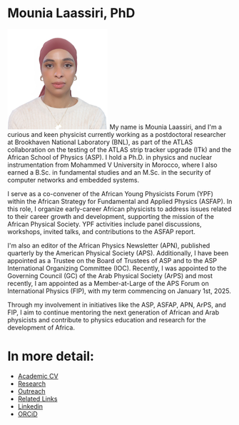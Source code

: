 # Mounia Laassiri, PhD
<img style="" width="225" alt="ASP2022" title="ASP2022" src="Outreach/MLaassiri.JPG">
My name is Mounia Laassiri, and I'm a curious and keen physicist currently working as a postdoctoral researcher at Brookhaven National Laboratory (BNL), as part of the ATLAS collaboration on the testing of the ATLAS strip tracker upgrade (ITk) and the African School of Physics (ASP). I hold a Ph.D. in physics and nuclear instrumentation from Mohammed V University in Morocco, where I also earned a B.Sc. in fundamental studies and an M.Sc. in the security of computer networks and embedded systems.

I serve as a co-convener of the African Young Physicists Forum (YPF) within the African Strategy for Fundamental and Applied Physics (ASFAP). In this role, I organize early-career African physicists to address issues related to their career growth and development, supporting the mission of the African Physical Society. YPF activities include panel discussions, workshops, invited talks, and contributions to the ASFAP report.

I'm also an editor of the African Physics Newsletter (APN), published quarterly by the American Physical Society (APS). Additionally, I have been appointed as a Trustee on the Board of Trustees of ASP and to the ASP International Organizing Committee (IOC). Recently, I was appointed to the Governing Council (GC) of the Arab Physical Society (ArPS) and most recently, I am appointed as a Member-at-Large of the APS Forum on International Physics (FIP), with my term commencing on January 1st, 2025.

Through my involvement in initiatives like the ASP, ASFAP, APN, ArPS, and FIP, I aim to continue mentoring the next generation of African and Arab physicists and contribute to physics education and research for the development of Africa.


# In more detail:
* [Academic CV](CV/MLaassiri_CV.pdf) 
* <a href="../Research/Description.html" target="_blank">Research</a> <br />
* <a href="../Outreach/Description.html" target="_blank">Outreach</a> <br />
* <a href="../Links/Description.html" target="_blank">Related Links</a> <br />
* [Linkedin](https://fi.linkedin.com/in/mounia-laassiri-85390185)
* [ORCiD](https://orcid.org/0000-0001-7146-4468)
